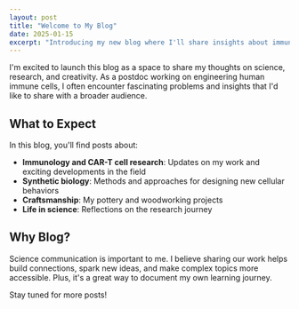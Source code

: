 ```yaml
---
layout: post
title: "Welcome to My Blog"
date: 2025-01-15
excerpt: "Introducing my new blog where I'll share insights about immunology research, synthetic biology, and my creative pursuits."
---
```


I'm excited to launch this blog as a space to share my thoughts on science, research, and creativity. As a postdoc working on engineering human immune cells, I often encounter fascinating problems and insights that I'd like to share with a broader audience.

## What to Expect

In this blog, you'll find posts about:

- **Immunology and CAR-T cell research**: Updates on my work and exciting developments in the field
- **Synthetic biology**: Methods and approaches for designing new cellular behaviors
- **Craftsmanship**: My pottery and woodworking projects
- **Life in science**: Reflections on the research journey

## Why Blog?

Science communication is important to me. I believe sharing our work helps build connections, spark new ideas, and make complex topics more accessible. Plus, it's a great way to document my own learning journey.

Stay tuned for more posts!
